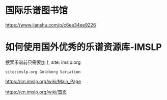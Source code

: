 # 国际乐谱图书馆



https://www.jianshu.com/p/c6ee34ee9226

# 如何使用国外优秀的乐谱资源库-IMSLP

搜索乐谱前只需要加上 site: imslp.org


```
site:imslp.org Goldberg Variation

```


https://cn.imslp.org/wiki/Main_Page

https://cn.imslp.org/wiki/首页



































